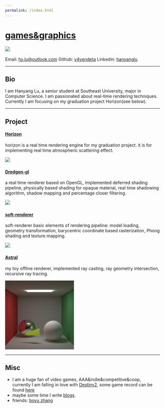 ```yaml
---
permalink: /index.html
---
```


# [games&graphics](https://v4vendetalhy.cn/)

![](https://avatars.githubusercontent.com/u/45009841?s=128&v=4)

Email: hy.lu@outlook.com
Github: [v4vendeta](https://github.com/v4vendeta)
Linkedin: [hanyanglu]()

---

## Bio

I am Hanyang Lu, a senior student at Southeast University, major in Computer Science. I am passionated about real-time rendering techniques. Currently I am focusing on my graduation project Horizon(see below).

---

## Project

#### [Horizon](https://github.com/v4vendeta/horizon)

horizon is a real time rendering engine for my graduation project. it is for implementing real time atmospheric scattering effect.

![](https://github.com/v4vendeta/horizon/raw/main/figs/horizon_224.png)

#### [Dredgen-gl](https://github.com/v4vendeta/Dredgen-gl)

a real time renderer based on OpenGL, Implemented deferred shading pipeline, physically based shading for opaque material, real time shadowing algorithm, shadow mapping and percentage closer filtering.

![](https://github.com/v4vendeta/Dredgen-gl/raw/main/resources/figs/ex3_224.png)

#### [soft-renderer](https://github.com/v4vendeta/soft-renderer)

soft-renderer basic elements of rendering pipeline: model loading, geometry transformation, barycentric coordinate based rasterization, Phong shading and texture mapping.

![](https://github.com/v4vendeta/soft-renderer/raw/master/figs/output_224.png)

#### [Astral](https://github.com/v4vendeta/Astral)

my toy offline renderer, implemented ray casting, ray geometry intersection, recursive ray tracing.

![](https://github.com/v4vendeta/Astral/raw/main/output/1000_224.png)

---

## Misc

- I am a huge fan of video games, AAA&indie&competitive&coop, currently I am falling in love with [Destiny2](https://www.bungie.net/7/en/Destiny/), some game record can be found [here](https://v4vendetalhy.cn/games)
- maybe some time I write [blogs](https://github.com/v4vendeta/v4vendeta.github.io/tree/master/post).
- friends: [boyu zhang](https://luciferbobo.github.io/)
